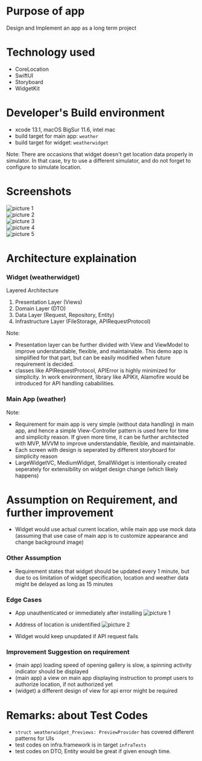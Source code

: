 # Purpose of app
Design and Implement an app as a long term project

# Technology used
- CoreLocation
- SwiftUI
- Storyboard
- WidgetKit

# Developer's Build environment
- xcode 13.1, macOS BigSur 11.6, intel mac
- build target for main app: `weather`
- build target for widget: `weatherwidget`

Note: There are occasions that widget doesn't get location data properly in simulator. In that case, try to use a different simulator, and do not forget to configure to simulate location.

# Screenshots
![picture 1](images/e8f404a41c2085cd8846801ea8a9d14df2b30021f50bd2613244e42e7c2356ee.png)  
![picture 2](images/dd06d8c6837dd92a863fd91ef4599774dadb87766e2a3bb1f879b71aefc691dc.png)  
![picture 3](images/ca1c169ef6ed806d37563dbf9127faaf8e0ff4ef2cc79827b0f3abcd46e06be0.png)  
![picture 4](images/95685854f07e30a93cb0bc1af86e2ebc42c794676f6b53ca8f054fd85bb2eb94.png)  
![picture 5](images/9a5d1227ceb658cdd4336b5117949c4577c7d320e2b99b25f898bc749262efb3.png)  

# Architecture explaination
### Widget (weatherwidget)
Layered Architecture
1. Presentation Layer (Views)
2. Domain Layer (DTO)
3. Data Layer (Request, Repository, Entity)
4. Infrastructure Layer (FileStorage, APIRequestProtocol)

Note:
- Presentation layer can be further divided with View and ViewModel to improve understandable, flexible, and maintainable. This demo app is simplified for that part, but can be easily modified when future requirement is decided.
- classes like APIRequestProtocol, APIError is highly minimized for simplicity. In work environment, library like APIKit, Alamofire would be introduced for API handling cababilities.

### Main App (weather)
Note:
- Requirement for main app is very simple (without data handling) in main app, and hence a simple View-Controller pattern is used here for time and simplicity reason. If given more time, it can be further architected with MVP, MVVM to improve understandable, flexible, and maintainable. 
- Each screen with design is seperated by different storyboard for simplicity reason
- LargeWidgetVC, MediumWidget, SmallWidget is intentionally created seperately for extensibility on widget design change (which likely happens)

# Assumption on Requirement, and further improvement
- Widget would use actual current location, while main app use mock data (assuming that use case of main app is to customize appearance and change background image)

### Other Assumption
- Requirement states that widget should be updated every 1 minute, but due to os limitation of widget specification, location and weather data might be delayed as long as 15 minutes

### Edge Cases
- App unauthenticated or immediately after installing
![picture 1](images/11a1e69e05af1eb1c3fefe1d35ac8d672e88e45651e86d5b271397a5090c19dd.png)  

- Address of location is unidentified
![picture 2](images/67f7c3d38090e9ca932a84f5807f66be0a465b2cfa58d38e1e80269757a70046.png)  

- Widget would keep unupdated if API request fails

### Improvement Suggestion on requirement
- (main app) loading speed of opening gallery is slow, a spinning activity indicator should be displayed
- (main app) a view on main app displaying instruction to prompt users to authorize location, if not authorized yet
- (widget) a different design of view for api error might be required

# Remarks: about Test Codes
- `struct weatherwidget_Previews: PreviewProvider` has covered different patterns for UIs
- test codes on infra.framework is in target `infraTests`
- test codes on DTO, Entity would be great if given enough time.

